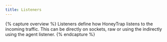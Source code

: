 ```yaml
---
title: Listeners
---
```


{% capture overview %}
Listeners define how HoneyTrap listens to the incoming traffic. This can be directly on sockets, raw or using the indirectly using the agent listener.
{% endcapture %}

